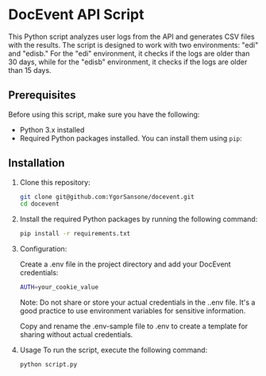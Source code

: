 # DocEvent API Script

This Python script analyzes user logs from the API and generates CSV files with the results. The script is designed to work with two environments: "edi" and "edisb." For the "edi" environment, it checks if the logs are older than 30 days, while for the "edisb" environment, it checks if the logs are older than 15 days.

## Prerequisites

Before using this script, make sure you have the following:

- Python 3.x installed
- Required Python packages installed. You can install them using `pip`:

## Installation

1. Clone this repository:

   ```bash
   git clone git@github.com:YgorSansone/docevent.git
   cd docevent
   
2. Install the required Python packages by running the following command:

    ```bash
    pip install -r requirements.txt
    ```
3. Configuration:

    Create a .env file in the project directory and add your DocEvent credentials:
    
    ```bash
    AUTH=your_cookie_value
    ```

    Note: Do not share or store your actual credentials in the ..env file. It's a good practice to use environment variables for sensitive information.

    Copy and rename the .env-sample file to .env to create a template for sharing without actual credentials.

4. Usage
    To run the script, execute the following command:

    ```bash
    python script.py
    ```
